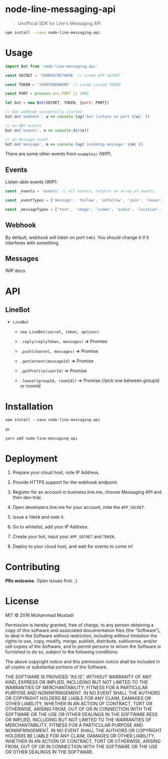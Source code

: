 # node-line-messaging-api

> Unofficial SDK for Line's Messaging API

```sh
npm install --save node-line-messaging-api

```

# Usage

```js
import Bot from 'node-line-messaging-api'

const SECRET = 'YOURSECRETHERE' // Line@ APP SECRET

const TOKEN = 'YOURTOKENHERE' // Line@ issued TOKEN

const PORT = process.env.PORT || 3002

let bot = new Bot(SECRET, TOKEN, {port: PORT})

// bot webhook succesfully started
bot.on('webhook', w => console.log(`bot listens on port ${w}.`))

// on ANY events
bot.on('events', e => console.dir(e))

// on Message event
bot.on('message', m => console.log(`incoming message: ${m}`))

```

There are some other events from `examples/` (WIP).

## Events

Listen-able events (WIP):

```js
const _events = 'events' // all events, returns an array of events.

const _eventTypes = ['message', 'follow', 'unfollow', 'join', 'leave', 'postback', 'beacon'] // event types, returns that specific event.

const _messageTypes = ['text', 'image', 'video', 'audio', 'location', 'sticker'] // message types (more specific), returns that specific event (type === 'message').
```


## Webhook

By default, webhook will listen on port `5463`. You should change it if it interferes with something.

## Messages

WIP docs.

# API

## LineBot


- `LineBot`

  - `new LineBot(secret, token, options)`

  - `.reply(replyToken, messages)` => Promise

  - `.push(channel, messages)` => Promise

  - `.getContent(messageId)` => Promise

  - `.getProfile(userId)` => Promise

  - `.leave({groupId, roomId})` => Promise //pick one between groupId or roomId

# Installation

```
npm install --save node-line-messaging-api
```

or

```
yarn add node-line-messaging-api
```

# Deployment

1. Prepare your cloud host, note IP Address.

2. Provide HTTPS support for the webhook endpoint.

3. Register for an account in business.line.me, choose Messaging API and then dev-trial.

4. Open developers.line.me for your account, note the `APP_SECRET`.

5. Issue a `TOKEN` and note it.

6. Go to whitelist, add your IP Address.

7. Create your bot, input your `APP_SECRET` and `TOKEN`.

8. Deploy to your cloud host, and wait for events to come in!

# Contributing

**PRs welcome**. Open Issues first. ;)


# License

MIT &copy; 2016 Muhammad Mustadi

Permission is hereby granted, free of charge, to any person obtaining a copy of this software and associated documentation files (the “Software”), to deal in the Software without restriction, including without limitation the rights to use, copy, modify, merge, publish, distribute, sublicense, and/or sell copies of the Software, and to permit persons to whom the Software is furnished to do so, subject to the following conditions:

The above copyright notice and this permission notice shall be included in all copies or substantial portions of the Software.

THE SOFTWARE IS PROVIDED “AS IS”, WITHOUT WARRANTY OF ANY KIND, EXPRESS OR IMPLIED, INCLUDING BUT NOT LIMITED TO THE WARRANTIES OF MERCHANTABILITY, FITNESS FOR A PARTICULAR PURPOSE AND NONINFRINGEMENT. IN NO EVENT SHALL THE AUTHORS OR COPYRIGHT HOLDERS BE LIABLE FOR ANY CLAIM, DAMAGES OR OTHER LIABILITY, WHETHER IN AN ACTION OF CONTRACT, TORT OR OTHERWISE, ARISING FROM, OUT OF OR IN CONNECTION WITH THE SOFTWARE OR THE USE OR OTHER DEALINGS IN THE SOFTWARE.RESS OR IMPLIED, INCLUDING BUT NOT LIMITED TO THE WARRANTIES OF MERCHANTABILITY, FITNESS FOR A PARTICULAR PURPOSE AND NONINFRINGEMENT. IN NO EVENT SHALL THE AUTHORS OR COPYRIGHT HOLDERS BE LIABLE FOR ANY CLAIM, DAMAGES OR OTHER LIABILITY, WHETHER IN AN ACTION OF CONTRACT, TORT OR OTHERWISE, ARISING FROM, OUT OF OR IN CONNECTION WITH THE SOFTWARE OR THE USE OR OTHER DEALINGS IN THE SOFTWARE.
